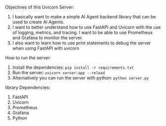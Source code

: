 Objectives of this Uvicorn Server:

1. I basically want to make a simple AI Agent backend library that can be used to create AI Agents.
2. I want to better understand how to use FastAPI and Uvicorn with the use of logging, metrics, and tracing. I want to be able to use Prometheus and Grafana to monitor the server.
3. I also want to learn how to use print statements to debug the server when using FastAPI with uvicorn

How to run the server:

1. Install the dependencies: `pip install -r requirements.txt`
2. Run the server: `uvicorn server:app --reload`
3. Alternatively you can run the server with python: `python server.py`

library Dependencies:

1. FastAPI
2. Uvicorn
3. Prometheus
4. Grafana
5. Python

